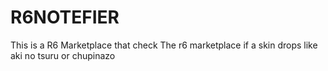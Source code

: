 # R6NOTEFIER
This is a R6 Marketplace that check The r6 marketplace if a skin drops like aki no tsuru or chupinazo
